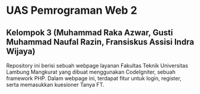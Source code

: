 # UAS Pemrograman Web 2

## Kelompok 3 (Muhammad Raka Azwar, Gusti Muhammad Naufal Razin, Fransiskus Assisi Indra Wijaya)

Repository ini berisi sebuah webpage layanan Fakultas Teknik Universitas Lambung Mangkurat yang dibuat menggunakan CodeIgniter, sebuah framework  PHP. Dalam webpage ini, terdapat fitur untuk login, register, serta memasukkan kuesioner Tanya FT.
